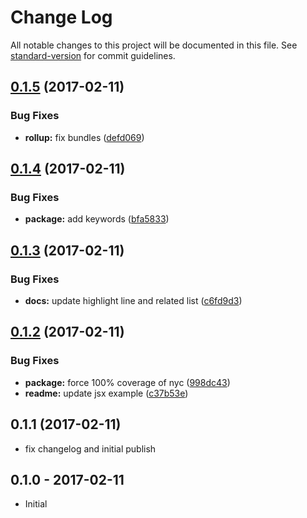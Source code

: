 # Change Log

All notable changes to this project will be documented in this file. See [standard-version](https://github.com/conventional-changelog/standard-version) for commit guidelines.

<a name="0.1.5"></a>
## [0.1.5](https://github.com/tunnckocore/mich-to-html/compare/v0.1.4...v0.1.5) (2017-02-11)


### Bug Fixes

* **rollup:** fix bundles ([defd069](https://github.com/tunnckocore/mich-to-html/commit/defd069))



<a name="0.1.4"></a>
## [0.1.4](https://github.com/tunnckocore/mich-to-html/compare/v0.1.3...v0.1.4) (2017-02-11)


### Bug Fixes

* **package:** add keywords ([bfa5833](https://github.com/tunnckocore/mich-to-html/commit/bfa5833))



<a name="0.1.3"></a>
## [0.1.3](https://github.com/tunnckocore/mich-to-html/compare/v0.1.2...v0.1.3) (2017-02-11)


### Bug Fixes

* **docs:** update highlight line and related list ([c6fd9d3](https://github.com/tunnckocore/mich-to-html/commit/c6fd9d3))



<a name="0.1.2"></a>
## [0.1.2](https://github.com/tunnckocore/mich-to-html/compare/v0.1.1...v0.1.2) (2017-02-11)


### Bug Fixes

* **package:** force 100% coverage of nyc ([998dc43](https://github.com/tunnckocore/mich-to-html/commit/998dc43))
* **readme:** update jsx example ([c37b53e](https://github.com/tunnckocore/mich-to-html/commit/c37b53e))



<a name="0.1.1"></a>
## 0.1.1 (2017-02-11)

* fix changelog and initial publish



## 0.1.0 - 2017-02-11
- Initial